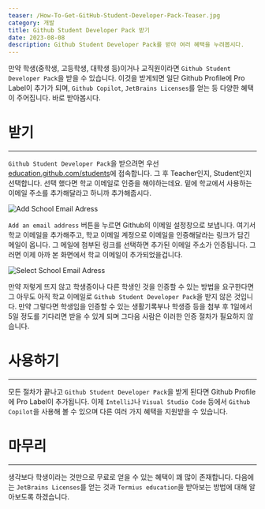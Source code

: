 ```yaml
---
teaser: /How-To-Get-GitHub-Student-Developer-Pack-Teaser.jpg
category: 개발
title: Github Student Developer Pack 받기
date: 2023-08-08
description: Github Student Developer Pack를 받아 여러 혜택을 누려봅시다.
---
```


만약 학생(중학생, 고등학생, 대학생 등)이거나 교직원이라면 `Github Student Developer Pack`을 받을 수 있습니다. 이것을 받게되면 일단 Github Profile에 Pro Label이 추가가 되며, `Github Copilot`, `JetBrains Licenses`를 얻는 등 다양한 혜택이 주어집니다. 바로 받아봅시다.

# 받기

---

`Github Student Developer Pack`을 받으려면 우선 [education.github.com/students](https://education.github.com/discount_requests/application)에 접속합니다. 그 후 Teacher인지, Student인지 선택합니다. 선택 했다면 학교 이메일로 인증을 해야하는데요. 밑에 학교에서 사용하는 이메일 주소를 추가해달라고 하니까 추가해줍시다.

![Add School Email Adress](/How-To-Get-GitHub-Student-Developer-Pack-Add-School-Email-Adress.png)

`Add an email address` 버튼을 누르면 Github의 이메일 설정창으로 보냅니다. 여기서 학교 이메일을 추가해주고, 학교 이메일 계정으로 이메일을 인증해달라는 링크가 담긴 메일이 옵니다. 그 메일에 첨부된 링크를 선택하면 추가된 이메일 주소가 인증됩니다. 그러면 이제 아까 본 화면에서 학교 이메일이 추가되었을겁니다.

![Select School Email Adress](/How-To-Get-GitHub-Student-Developer-Pack-Select-School-Email-Adress.png)

만약 저렇게 뜨지 않고 학생증이나 다른 학생인 것을 인증할 수 있는 방법을 요구한다면 그 아무도 아직 학교 이메일로 `Github Student Developer Pack`을 받지 않은 것입니다. 만약 그렇다면 학생임을 인증할 수 있는 생활기록부나 학생증 등을 첨부 후 1일에서 5일 정도를 기다리면 받을 수 있게 되며 그다음 사람은 이러한 인증 절차가 필요하지 않습니다.

# 사용하기

---

모든 절차가 끝나고 `Github Student Developer Pack`을 받게 된다면 Github Profile에 Pro Label이 추가됩니다. 이제 `IntelliJ`나 `Visual Studio Code` 등에서 `Github Copilot`을 사용해 볼 수 있으며 다른 여러 가지 혜택을 지원받을 수 있습니다.

# 마무리

---

생각보다 학생이라는 것만으로 무료로 얻을 수 있는 혜택이 꽤 많이 존재합니다. 다음에는 `JetBrains Licenses`를 얻는 것과 `Termius education`을 받아보는 방법에 대해 알아보도록 하겠습니다.